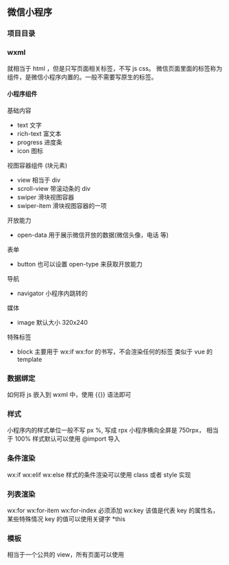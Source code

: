 ## 微信小程序

### 项目目录


### wxml 
就相当于 html ，但是只写页面相关标签，不写 js css。
微信页面里面的标签称为组件，是微信小程序内置的。一般不需要写原生的标签。

#### 小程序组件

基础内容
- text 文字
- rich-text 富文本
- progress 进度条
- icon 图标

视图容器组件  (块元素)
- view 相当于 div
- scroll-view 带滚动条的 div
- swiper 滑块视图容器
- swiper-item 滑块视图容器的一项

开放能力 
- open-data 用于展示微信开放的数据(微信头像，电话 等)

表单
- button 也可以设置 open-type 来获取开放能力

导航
- navigator  小程序内跳转的

媒体
- image 默认大小 320x240

特殊标签
- block 主要用于 wx:if  wx:for 的书写，不会渲染任何的标签  类似于 vue 的 template

### 数据绑定
如何将 js 嵌入到 wxml 中，使用 {{}} 语法即可

### 样式
小程序内的样式单位一般不写 px %, 写成 rpx
小程序横向全屏是 750rpx， 相当于 100%
样式默认可以使用 @import 导入

### 条件渲染
wx:if  wx:elif  wx:else
样式的条件渲染可以使用 class 或者 style 实现

### 列表渲染
wx:for   wx:for-item  wx:for-index 
必须添加 wx:key 该值是代表 key 的属性名，某些特殊情况 key 的值可以使用关键字 *this

### 模板
相当于一个公共的 view，所有页面可以使用